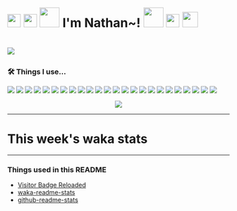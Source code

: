 <h1><img src="https://emojis.slackmojis.com/emojis/images/1562883039/5948/bongo_blob.gif?1562883039" width="30"> <img src="https://emojis.slackmojis.com/emojis/images/1563480763/5999/meow_party.gif?1563480763" width="30"> <img src="https://emojis.slackmojis.com/emojis/images/1547582922/5197/party_blob.gif?1547582922" width="45"> I'm Nathan~! <img src="https://emojis.slackmojis.com/emojis/images/1547582922/5197/party_blob.gif?1547582922" width="45"> <img src="https://emojis.slackmojis.com/emojis/images/1563480763/5999/meow_party.gif?1563480763" width="30"> <img src="https://emojis.slackmojis.com/emojis/images/1536351075/4595/blob-turtle.gif?1536351075" width="35"><h1>

![](https://visitor-badge-reloaded.herokuapp.com/badge?page_id=nathan13888-visitor-badge-reloaded&color=f77809&style=flat-square&logo=Github)

### 🛠 Things I use...

[![](https://img.shields.io/badge/OS-Arch-1793D1?style=flat-square&logo=arch-linux&logoColor=white)](https://en.wikipedia.org/wiki/Linux)
[![](https://img.shields.io/badge/Server_OS-Debian-A81D33?style=flat-square&logo=debian&logoColor=white)](https://en.wikipedia.org/wiki/Linux)
[![](https://img.shields.io/badge/Editor-VS_Code_Insiders-24bfa5?style=flat-square&logo=visual-studio-code&logoColor=white)](https://code.visualstudio.com/)
[![](https://img.shields.io/badge/Editor-Neovim-57A143?style=flat-square&logo=neovim&logoColor=white)](https://github.com/neovim/neovim)
[![](https://img.shields.io/badge/Browser-Firefox_Nightly-524dc3?style=flat-square&logo=firefox-browser&logoColor=white)](https://www.mozilla.org/en-US/firefox/new/)
[![](https://img.shields.io/badge/Terminal-ZSH-4EAA25?style=flat-square&logo=gnu-bash&logoColor=white)](https://www.mozilla.org/en-US/firefox/new/)
[![](https://img.shields.io/badge/Messenging-Discord-7289da?style=flat-square&logo=discord&logoColor=white)](https://discord.com)
![](https://img.shields.io/badge/-Go-00ADD8?style=flat-square&logo=go&logoColor=white)
![](https://img.shields.io/badge/-C++-00599C?style=flat-square&logo=c%2B%2B&logoColor=white)
![](https://img.shields.io/badge/-Java-007396?style=flat-square&logo=java&logoColor=white)
![](https://img.shields.io/badge/-Javascript-F7DF1E?style=flat-square&logo=javascript&logoColor=white)
![](https://img.shields.io/badge/-Typescript-007ACC?style=flat-square&logo=typescript&logoColor=white)
![](https://img.shields.io/badge/-Sass-CC6699?style=flat-square&logo=sass&logoColor=white)
![](https://img.shields.io/badge/-Git-F05032?style=flat-square&logo=git&logoColor=white)
![](https://img.shields.io/badge/-NPM-CB3837?style=flat-square&logo=npm&logoColor=white)
![](https://img.shields.io/badge/-Angular-DD0031?style=flat-square&logo=angular&logoColor=white)
![](https://img.shields.io/badge/-ESLint-4B32C3?style=flat-square&logo=eslint&logoColor=white)
![](https://img.shields.io/badge/-Docker-46a2f1?style=flat-square&logo=docker&logoColor=white)
![](https://img.shields.io/badge/-Kubernetes-326CE5?style=flat-square&logo=kubernetes&logoColor=white)
![](https://img.shields.io/badge/-Markdown-000000?style=flat-square&logo=markdown&logoColor=white)
![](https://img.shields.io/badge/-Heroku-430098?style=flat-square&logo=heroku&logoColor=white)
![](https://img.shields.io/badge/-Netlify-00C7B7?style=flat-square&logo=netlify&logoColor=white)
![](https://img.shields.io/badge/-Digital_Ocean-0080FF?style=flat-square&logo=digitalocean&logoColor=white)
![](https://img.shields.io/badge/-MongoDB-13aa52?style=flat-square&logo=mongodb&logoColor=white)

<p align="center">
  <img src="https://github-readme-stats.vercel.app/api?username=Nathan13888&show_icons=true&hide=stars&hide_border=true&bg_color=282a36&title_color=fdaaaa&text_color=fdaaaa&icon_color=fdaaaa&count_private=true&include_all_commits=true">
  <!--<img src="https://github-profile-trophy.vercel.app/?username=Nathan13888&theme=onedark&column=6">-->
</p>

---

# This week's waka stats
<!--START_SECTION:waka-->

<!--END_SECTION:waka-->

---

### Things used in this README
- [Visitor Badge Reloaded](https://github.com/Nathan13888/VisitorBadgeReloaded)
- [waka-readme-stats](https://github.com/anmol098/waka-readme-stats)
- [github-readme-stats](https://github.com/anuraghazra/github-readme-stats)
